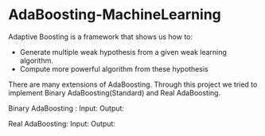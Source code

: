 # AdaBoosting-MachineLearning

Adaptive Boosting is a framework that shows us how to:
- Generate multiple weak hypothesis from a given weak learning algorithm.
- Compute more powerful algorithm from these hypothesis

There are many extensions of AdaBoosting. Through this project we tried to implement Binary AdaBoosting(Standard) and Real AdaBoosting.

Binary AdaBoosting :
Input:
Output:

Real AdaBoosting:
Input:
Output:
